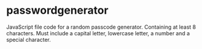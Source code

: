 # passwordgenerator
JavaScript file code for a random passcode generator. Containing at least 8 characters. Must include a capital letter, lowercase letter, a number and a special character.


